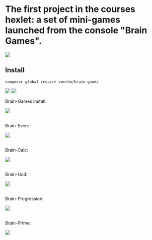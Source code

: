 # The first project in the courses hexlet: a set of mini-games launched from the console "Brain Games".
![](https://api.codeclimate.com/v1/badges/80f6dbc00a29a5e71ae2/maintainability)
## Install ##
    composer global require vancho/brain-games
<div>
<p><a href="https://codeclimate.com/github/vancho4/project-lvl1-s500/maintainability"><img src="https://api.codeclimate.com/v1/badges/80f6dbc00a29a5e71ae2/maintainability" /></a> <a href="https://travis-ci.org/vancho4/project-lvl1-s500"><img src="https://travis-ci.org/vancho4/project-lvl1-s500.svg?branch=master"/></a></p>
</div>

<div>
<p>Brain-Games install:</p>
<a href="https://asciinema.org/a/TChpDx8NQ6vwCpIKoCzhbfXij" target="_blank"><img src="https://asciinema.org/a/TChpDx8NQ6vwCpIKoCzhbfXij.svg" /></a>
</div>
<br>
<div>
<p>Brain-Even:</p>
<a href="https://asciinema.org/a/rPRmRLR3TabGzNQ45sKWLZ11e" target="_blank"><img src="https://asciinema.org/a/rPRmRLR3TabGzNQ45sKWLZ11e.svg" /></a>
</div>
<br>
<div>
<p>Brain-Calc:</p>
<a href="https://asciinema.org/a/ZqxEA4i4nMNobEQ00jZ7jNpHb" target="_blank"><img src="https://asciinema.org/a/ZqxEA4i4nMNobEQ00jZ7jNpHb.svg" /></a>
</div>
<br>
<div>
<p>Brain-Gcd:</p>
<a href="https://asciinema.org/a/FUmwGo3dYKKqFJCuP3IyvSKPm" target="_blank"><img src="https://asciinema.org/a/FUmwGo3dYKKqFJCuP3IyvSKPm.svg" /></a>
</div>
<br>
<div>
<p>Brain-Progression:</p>
<a href="https://asciinema.org/a/xvBt1IK1W6DUMEALQQ78eDtcz" target="_blank"><img src="https://asciinema.org/a/xvBt1IK1W6DUMEALQQ78eDtcz.svg" /></a>
</div>
<br>
<div>
<p>Brain-Prime:</p>
<a href="https://asciinema.org/a/NFOvoR13B3dAOT2FDaDpK1AqW" target="_blank"><img src="https://asciinema.org/a/NFOvoR13B3dAOT2FDaDpK1AqW.svg" /></a>
</div>